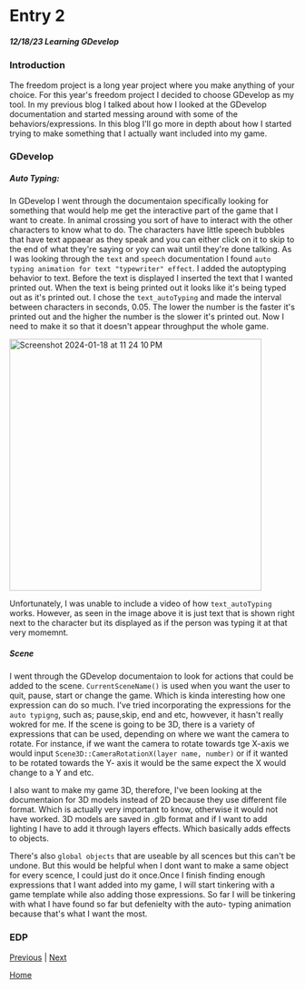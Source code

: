 # Entry 2
##### 12/18/23 Learning GDevelop

### Introduction
 The freedom project is a long year project where you make anything of your choice. For this year's freedom project I decided to choose GDevelop as my tool. In my previous blog I talked about how I looked at the GDevelop documentation and started messing around with some of the behaviors/expressions. In this blog I'll go more in depth about how I started trying to make something that I actually want included into my game.

### GDevelop
##### Auto Typing:
 In GDevelop I went through the documentaion specifically looking for something that would help me get the interactive part of the game that I want to create. In animal crossing you sort of have to interact with the other characters to know what to do. The characters have little speech bubbles that have text appaear as they speak and you can either click on it to skip to the end of what they're saying or yoy can wait until they're done talking. As I was looking through the `text` and `speech` documentation I found `auto typing animation for text "typewriter" effect`. I added the autoptyping behavior to text. Before the text is displayed I inserted the text that I wanted printed out. When the text is being printed out it looks like it's being typed out as it's printed out. I chose the `text_autoTyping` and made the interval between characters in seconds, 0.05. The lower the number is the faster it's printed out and the higher the number is the slower it's printed out. Now I need to make it so that it doesn't appear throughput the whole game.

 <img width="444" alt="Screenshot 2024-01-18 at 11 24 10 PM" src="https://github.com/arianas4499/apcsa-freedom-project/assets/91750441/061ca9a0-395f-4956-92bb-39be9a5d5749">

Unfortunately, I was unable to include a video of how `text_autoTyping` works. However, as seen in the image above it is just text that is shown right next to the character but its displayed as if the person was typing it at that very momemnt.

##### Scene
I went through the GDevelop documentaion to look for actions that could be added to the scene. `CurrentSceneName()` is used when you want the user to quit, pause, start or change the game. Which is kinda interesting how one expression can do so much. I've tried incorporating the expressions for the `auto typigng`, such as; pause,skip, end and etc, howvever, it hasn't really wokred for me.  If the scene is going to be 3D, there is a variety of expressions that can be used,  depending on where we want the camera to rotate. For instance, if we want the camera to rotate towards tge X-axis we would input `Scene3D::CameraRotationX(layer name, number)` or if it wanted to be rotated towards the Y- axis it would be the same expect the X would change to a Y and etc.

I also want to make my game 3D, therefore, I've been looking at the documentaion for 3D models instead of 2D because they use different file format. Which is actually very important to know, otherwise it would not have worked. 3D models are saved in .glb format and if I want to add lighting I have to add it through layers effects. Which basically adds effects to objects.

There's also `global objects` that are useable by all scences but this can't be undone. But this would be helpful when I dont want to make a same object for every scence, I could just do it once.Once I finish finding enough expressions that I want added into my game, I will start tinkering with a game template while also adding those expressions. So far I will be tinkering with what I have found so far but defenielty with the auto- typing animation because that's what I want the most.

### EDP


[Previous](entry01.md) | [Next](entry03.md)

[Home](../README.md)
